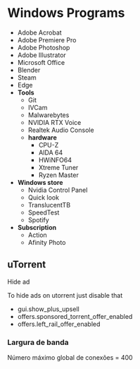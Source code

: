 # Windows Programs

- Adobe Acrobat
- Adobe Premiere Pro
- Adobe Photoshop
- Adobe Illustrator
- Microsoft Office
- Blender
- Steam
- Edge
- **Tools**
  - Git
  - IVCam
  - Malwarebytes
  - NVIDIA RTX Voice
  - Realtek Audio Console
  - **hardware**
    - CPU-Z
    - AIDA 64
    - HWiNFO64
    - Xtreme Tuner
    - Ryzen Master
- **Windows store**
  - Nvidia Control Panel
  - Quick look
  - TranslucentTB
  - SpeedTest
  - Spotify
- **Subscription**
  - Action
  - Afinity Photo

## uTorrent

Hide ad

To hide ads on utorrent just disable that

- gui.show_plus_upsell
- offers.sponsored_torrent_offer_enabled
- offers.left_rail_offer_enabled

### Largura de banda

Número máximo global de conexões = 400
